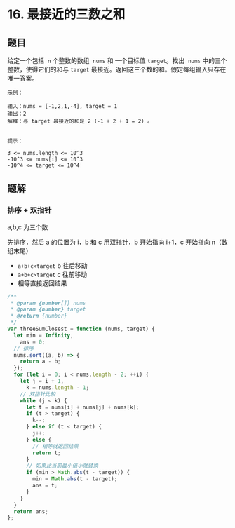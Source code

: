 # 16. 最接近的三数之和

## 题目

给定一个包括  `n` 个整数的数组  `nums` 和 一个目标值 `target`。找出  `nums` 中的三个整数，使得它们的和与 `target` 最接近。返回这三个数的和。假定每组输入只存在唯一答案。

```auto
示例：

输入：nums = [-1,2,1,-4], target = 1
输出：2
解释：与 target 最接近的和是 2 (-1 + 2 + 1 = 2) 。
 

提示：

3 <= nums.length <= 10^3
-10^3 <= nums[i] <= 10^3
-10^4 <= target <= 10^4
```

## 题解

### 排序 + 双指针

a,b,c 为三个数

先排序，然后 a 的位置为 i，b 和 c 用双指针，b 开始指向 i+1，c 开始指向 n（数组末尾）

- `a+b+c<target` b 往后移动
- `a+b+c>target` c 往前移动
- 相等直接返回结果

```JavaScript
/**
 * @param {number[]} nums
 * @param {number} target
 * @return {number}
 */
var threeSumClosest = function (nums, target) {
  let min = Infinity,
    ans = 0;
  // 排序
  nums.sort((a, b) => {
    return a - b;
  });
  for (let i = 0; i < nums.length - 2; ++i) {
    let j = i + 1,
      k = nums.length - 1;
    // 双指针比较
    while (j < k) {
      let t = nums[i] + nums[j] + nums[k];
      if (t > target) {
        k--;
      } else if (t < target) {
        j++;
      } else {
        // 相等就返回结果
        return t;
      }
      // 如果比当前最小值小就替换
      if (min > Math.abs(t - target)) {
        min = Math.abs(t - target);
        ans = t;
      }
    }
  }
  return ans;
};

```
